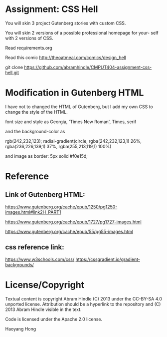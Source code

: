 Assignment: CSS Hell
====================

You will skin 3 project Gutenberg stories with custom CSS.

You will skin 2 versions of a possible professional homepage for your-
self with 2 versions of CSS.

Read requirements.org

Read this comic http://theoatmeal.com/comics/design_hell

git clone https://github.com/abramhindle/CMPUT404-assignment-css-hell.git

Modification in Gutenberg HTML
==============================

I have not to changed the HTML of Gutenberg, but I add my own CSS to change the
style of the HTML.

font size and style as Georgia, 'Times New Roman', Times, serif

and the background-color as 

rgb(242,232,123);
radial-gradient(circle, rgba(242,232,123,1) 26%, 
rgba(236,226,139,1) 37%, rgba(255,213,119,1) 100%)

and image as border: 5px solid #f0e15d;

Reference
=========

## Link of Gutenberg HTML:

https://www.gutenberg.org/cache/epub/1250/pg1250-images.html#link2H_PART1

https://www.gutenberg.org/cache/epub/1727/pg1727-images.html

https://www.gutenberg.org/cache/epub/55/pg55-images.html


## css reference link:

https://www.w3schools.com/css/
https://cssgradient.io/gradient-backgrounds/


License/Copyright
=================

Textual content is copyright Abram Hindle (C) 2013 under the CC-BY-SA
4.0 unported license. Attribution should be a hyperlink to the
repository and (C) 2013 Abram Hindle visible in the text.

Code is licensed under the Apache 2.0 license.

Haoyang Hong

